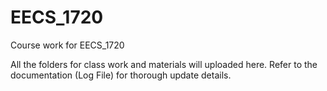 # EECS_1720
 Course work for EECS_1720

All the folders for class work and materials will uploaded here.  Refer to the documentation (Log File) for thorough update details.
